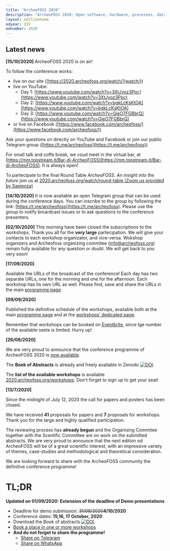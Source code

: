 ```yaml
---
title: "ArcheoFOSS 2020"
description: "ArcheoFOSS 2020: Open software, hardware, processes, data and formats in archaeological research"
layout: editionhome
edyear: XIV
ednumber: 2020
---
```


## Latest news

**[15/10/2020]**
ArcheoFOSS 2020 is on air!

To follow the conference works:
- live on our site ([https://2020.archeofoss.org/watch/](watch/))
- live on YouTube:
    - Day 1: [https://www.youtube.com/watch?v=3XtJyoz3Ppc](https://www.youtube.com/watch?v=3XtJyoz3Ppc)
    - Day 2: [https://www.youtube.com/watch?v=bgkLcKsKtOA](https://www.youtube.com/watch?v=bgkLcKsKtOA)
    - Day 3: [https://www.youtube.com/watch?v=GieO7FGBbrQ](https://www.youtube.com/watch?v=GieO7FGBbrQ)
- or live on Facebook ([https://www.facebook.com/archeofoss/](https://www.facebook.com/archeofoss/))

Ask your questions on directly on YouTube and Facebook or join our public Telegram group ([https://t.me/archeofoss](https://t.me/archeofoss))

For small talk and coffe break, we coud meet in the virtual bar, at [https://mm.topstream.it/Bar-di-ArcheoFOSS](https://mm.topstream.it/Bar-di-ArcheoFOSS). It is always open!

To partecipate to the final Round Table *ArcheoFOSS. An insight into the future* join us at 
[2020.archeofoss.org/watch/round-table (Zoom.us provided by Sapienza)](watch/round-table)

**[14/10/2020]**
It is now available an open Telegram group that can be used during the conference days.
You can inscribe to the group by following the link: [https://t.me/archeofoss](https://t.me/archeofoss).
Please use the group to notify broardcast issues or to ask questions to the conference presenters.


**[02/10/2020]**
This morning have been closed the subscriptions to the workshops. Thank you all for the **very large** partecipation. We will give
your contacts to each workshop organizator, and vice-versa. Wokshop organizers and Archeofoss organizing commitee (info@archeofoss.org)
remain fully available for any question or doubt. We will get back to you very soon!

**[17/09/2020]**

Available the URLs of the broadcast of the conference! Each day has two
separate URLs, one for the morning and one for the afternoon.
Each workshop has its own URL as well. Please find, save and share the URLs
in the main [programme page](programme).

**[09/09/2020]**

Published the definitive schedule of the workshops, available both at the main [programme page](./programme) and at the [workshops’ dedicated page](./workshops).

Remember that workshops can be booked on [Eventbrite](https://www.eventbrite.it/o/archeofoss-31023076975), since tge number of the available seets is limited. Hurry up!

**[26/08/2020]**

We are very proud to announce that the conference programme of ArcheoFOSS 2020 is [now available](./programme).

The **Book of Abstracts** is already and freely available in Zenodo [![DOI](https://zenodo.org/badge/DOI/10.5281/zenodo.4002961.svg)](https://doi.org/10.5281/zenodo.4002961).


The **list of the available workshops** is available [2020.archeofoss.org/workshops](./workshops). Don't forget to sign up to get your seat!

**[13/7/2020]**

Since the midnight of July 12, 2020 the call for papers and posters has been closed.

We have received **41** proposals for papers and **7** proposals for workshops. Thank you for the large and highly qualified participation.

The reviewing process has **already begun** and the Organising Commitee together with the Scentific Committee are on work on the submitted abstracts. We are very proud to announce that the next edition od ArcheoFOSS will be of a great scientific interest, with an impressive variety of themes, case-studies and methodological and theoretical consideration.

We are looking forward to share with the ArcheoFOSS community the definitive conference programme!


# TL;DR
**Updated on 01/09/2020: Extension of the deadline of Demo presentations**
- Deadline for demo submission: <strike>31/08/2020</strike>**4/10/2020**
- Conference dates: **15,16, 17 October, 2020**
- Download the Book of abstracts [![DOI](https://zenodo.org/badge/DOI/10.5281/zenodo.4002961.svg)](https://doi.org/10.5281/zenodo.4002961).
- [Book a place in one or more workshops](workshops)
- **And do not forget to share the programme!**
    - [Share on Telegram](https://telegram.me/share/url?url=https://2020.archeofoss.org/programme&text=Available+programme+of+ArcheoFOSS+2020)
    - [Share on WhatsApp](https://wa.me/?text=https://2020.archeofoss.org/programme+Available+programme+of+ArcheoFOSS+2020)
